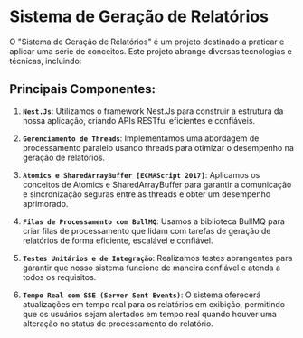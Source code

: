 # Sistema de Geração de Relatórios

O "Sistema de Geração de Relatórios" é um projeto destinado a praticar e aplicar uma série de conceitos. Este projeto abrange diversas tecnologias e técnicas, incluindo:

## Principais Componentes:

1. **`Nest.Js`**: Utilizamos o framework Nest.Js para construir a estrutura da nossa aplicação, criando APIs RESTful eficientes e confiáveis.

2. **`Gerenciamento de Threads`**: Implementamos uma abordagem de processamento paralelo usando threads para otimizar o desempenho na geração de relatórios.

3. **`Atomics e SharedArrayBuffer [ECMAScript 2017]`**: Aplicamos os conceitos de Atomics e SharedArrayBuffer para garantir a comunicação e sincronização seguras entre as threads e obter um desempenho aprimorado.

4. **`Filas de Processamento com BullMQ`**: Usamos a biblioteca BullMQ para criar filas de processamento que lidam com tarefas de geração de relatórios de forma eficiente, escalável e confiável.

5. **`Testes Unitários e de Integração`**: Realizamos testes abrangentes para garantir que nosso sistema funcione de maneira confiável e atenda a todos os requisitos.

6. **`Tempo Real com SSE (Server Sent Events)`**: O sistema oferecerá atualizações em tempo real para os relatórios em exibição, permitindo que os usuários sejam alertados em tempo real quando houver uma alteração no status de processamento do relatório.
